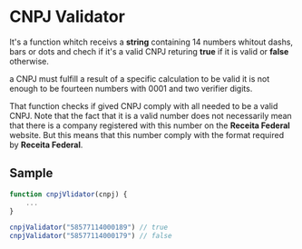 # CNPJ Validator

It's a function whitch receivs a **string** containing 14 numbers whitout dashs, bars or dots and chech if it's a valid CNPJ returing **true** if it is valid or **false** otherwise.

a CNPJ must fulfill a result of a specific calculation to be valid it is not enough to be fourteen numbers with 0001 and two verifier digits.

That function checks if gived CNPJ comply with all needed to be a valid CNPJ.
Note that the fact that it is a valid number does not necessarily mean that there is a company registered with this number on the **Receita Federal** website.
But this means that this number comply with the format required by **Receita Federal**.

## Sample
```javascript
function cnpjVlidator(cnpj) {
    ...
}

cnpjValidator("58577114000189") // true
cnpjValidator("58577114000179") // false
```